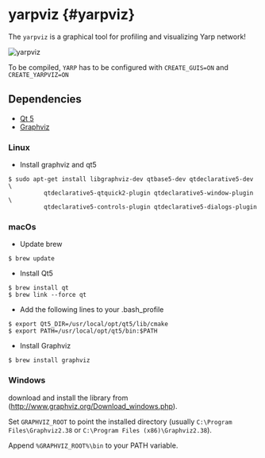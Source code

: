 yarpviz                                           {#yarpviz}
=======

The `yarpviz` is a graphical tool for profiling and visualizing Yarp network! 

![yarpviz](/images/yarpviz.png)


To be compiled, `YARP` has to be configured with `CREATE_GUIS=ON` and `CREATE_YARPVIZ=ON`

Dependencies
------------
* [Qt 5](https://www.qt.io/download/)
* [Graphviz](http://www.graphviz.org/)
 
### Linux

* Install graphviz and qt5 
```
$ sudo apt-get install libgraphviz-dev qtbase5-dev qtdeclarative5-dev \
          qtdeclarative5-qtquick2-plugin qtdeclarative5-window-plugin \
          qtdeclarative5-controls-plugin qtdeclarative5-dialogs-plugin
```

### macOs

* Update brew  
```
$ brew update
```

* Install Qt5
```
$ brew install qt
$ brew link --force qt
```

* Add the following lines to your .bash_profile
```
$ export Qt5_DIR=/usr/local/opt/qt5/lib/cmake
$ export PATH=/usr/local/opt/qt5/bin:$PATH
```

* Install Graphviz
```
$ brew install graphviz
```

### Windows

download and install the library from (http://www.graphviz.org/Download_windows.php).

Set `GRAPHVIZ_ROOT` to point the installed directory (usually `C:\Program Files\Graphviz2.38` or `C:\Program Files (x86)\Graphviz2.38`).

Append `%GRAPHVIZ_ROOT%\bin` to your PATH variable.




